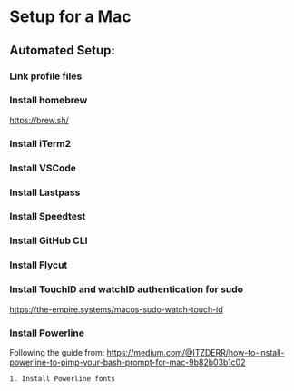 # Setup for a Mac

## Automated Setup:

### Link profile files

### Install homebrew
https://brew.sh/

### Install iTerm2
### Install VSCode
### Install Lastpass
### Install Speedtest
### Install GitHub CLI
### Install Flycut

### Install TouchID and watchID authentication for sudo
https://the-empire.systems/macos-sudo-watch-touch-id

### Install Powerline

Following the guide from: https://medium.com/@ITZDERR/how-to-install-powerline-to-pimp-your-bash-prompt-for-mac-9b82b03b1c02

    1. Install Powerline fonts
